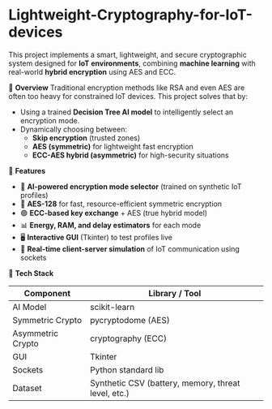 # Lightweight-Cryptography-for-IoT-devices
This project implements a smart, lightweight, and secure cryptographic system designed for **IoT environments**, combining **machine learning** with real-world **hybrid encryption** using AES and ECC.

🧠 **Overview**
Traditional encryption methods like RSA and even AES are often too heavy for constrained IoT devices. This project solves that by:

- Using a trained **Decision Tree AI model** to intelligently select an encryption mode.
- Dynamically choosing between:
  - **Skip encryption** (trusted zones)
  - **AES (symmetric)** for lightweight fast encryption
  - **ECC-AES hybrid (asymmetric)** for high-security situations
 
🚀 **Features**

- 🧠 **AI-powered encryption mode selector** (trained on synthetic IoT profiles)
- 🔐 **AES-128** for fast, resource-efficient symmetric encryption
- 🟣 **ECC-based key exchange** + AES (true hybrid model)
- 📊 **Energy, RAM, and delay estimators** for each mode
- 🖥️ **Interactive GUI** (Tkinter) to test profiles live
- 📡 **Real-time client-server simulation** of IoT communication using sockets

🧩 **Tech Stack**

| Component        | Library / Tool       |
|------------------|-----------------------|
| AI Model         | scikit-learn          |
| Symmetric Crypto | pycryptodome (AES)    |
| Asymmetric Crypto| cryptography (ECC)    |
| GUI              | Tkinter               |
| Sockets          | Python standard lib   |
| Dataset          | Synthetic CSV (battery, memory, threat level, etc.) |
